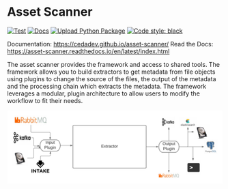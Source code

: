 # Asset Scanner

[![Test](https://github.com/cedadev/asset-scanner/actions/workflows/tests.yml/badge.svg)](https://github.com/cedadev/asset-scanner/actions/workflows/tests.yml)
[![Docs](https://github.com/cedadev/asset-scanner/actions/workflows/docs_build.yml/badge.svg)](https://github.com/cedadev/asset-scanner/actions/workflows/docs_build.yml)
[![Upload Python Package](https://github.com/cedadev/asset-scanner/actions/workflows/release.yml/badge.svg)](https://pypi.org/project/asset-scanner/)
<a href="https://github.com/psf/black"><img alt="Code style: black" src="https://img.shields.io/badge/code%20style-black-000000.svg"></a>

Documentation: https://cedadev.github.io/asset-scanner/
Read the Docs: https://asset-scanner.readthedocs.io/en/latest/index.html

The asset scanner provides the framework and access to shared tools.
The framework allows you to build extractors to get metadata from file objects using plugins to change the source of the
files, the output of the metadata and the processing chain which extracts the metadata.
The framework leverages a modular, plugin architecture to allow users to modify the workflow to fit their needs.

![Asset Scanner Diagram](docs/source/images/asset_scanner_diagram.png)
